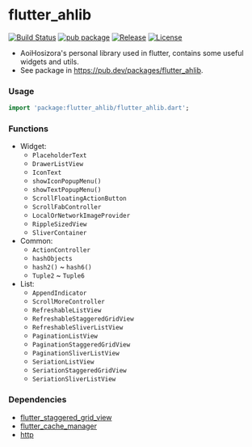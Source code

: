 # flutter_ahlib

[![Build Status](https://travis-ci.org/Aoi-hosizora/flutter_ahlib.svg?branch=master)](https://travis-ci.org/Aoi-hosizora/flutter_ahlib)
[![pub package](https://img.shields.io/pub/v/flutter_ahlib.svg)](https://pub.dev/packages/flutter_ahlib)
[![Release](https://img.shields.io/github/v/release/Aoi-hosizora/flutter_ahlib)](https://github.com/Aoi-hosizora/flutter_ahlib/releases)
[![License](http://img.shields.io/badge/license-mit-blue.svg)](./LICENSE)

+ AoiHosizora's personal library used in flutter, contains some useful widgets and utils.
+ See package in https://pub.dev/packages/flutter_ahlib.

### Usage

```dart
import 'package:flutter_ahlib/flutter_ahlib.dart';
```

### Functions

+ Widget:
    + `PlaceholderText`
    + `DrawerListView`
    + `IconText`
    + `showIconPopupMenu()`
    + `showTextPopupMenu()`
    + `ScrollFloatingActionButton`
    + `ScrollFabController`
    + `LocalOrNetworkImageProvider`
    + `RippleSizedView`
    + `SliverContainer`
+ Common:
    + `ActionController`
    + `hashObjects`
    + `hash2()` ~ `hash6()`
    + `Tuple2` ~ `Tuple6`
+ List:
    + `AppendIndicator`
    + `ScrollMoreController`
    + `RefreshableListView`
    + `RefreshableStaggeredGridView`
    + `RefreshableSliverListView`
    + `PaginationListView`
    + `PaginationStaggeredGridView`
    + `PaginationSliverListView`
    + `SeriationListView`
    + `SeriationStaggeredGridView`
    + `SeriationSliverListView`

### Dependencies

+ [flutter_staggered_grid_view](https://pub.dev/packages/flutter_staggered_grid_view)
+ [flutter_cache_manager](https://pub.dev/packages/flutter_cache_manager)
+ [http](https://pub.dev/packages/http)
